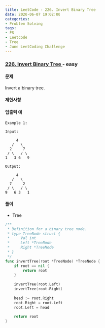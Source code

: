 ```yaml
---
title: LeetCode - 226. Invert Binary Tree
date: 2020-06-07 19:02:00
categories:
- Problem Solving
tags:
- PS
- Leetcode
- Tree
- June LeetCoding Challenge
---
```


### [ 226. Invert Binary Tree ](https://leetcode.com/problems/invert-binary-tree/) - easy

#### 문제

Invert a binary tree.

#### 제한사항

#### 입출력 예

```
Example 1:

Input:

     4
   /   \
  2     7
 / \   / \
1   3 6   9

Output:

     4
   /   \
  7     2
 / \   / \
9   6 3   1
```

#### 풀이
  - Tree

```go
/**
 * Definition for a binary tree node.
 * type TreeNode struct {
 *     Val int
 *     Left *TreeNode
 *     Right *TreeNode
 * }
 */
func invertTree(root *TreeNode) *TreeNode {
    if root == nil {
        return root
    }
    
    invertTree(root.Left)
    invertTree(root.Right)
    
    head := root.Right
    root.Right = root.Left
    root.Left = head
    
    return root
}
```
